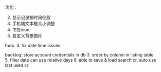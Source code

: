 功能：

2. 显示记录按时间倒叙
3. 手机端文本框大小调整
4. 书签icon
5. 自定义背景图片


todo:
3. fix date time issues




backlog:
store account credentials in db
3. order by column in listing table
5. filter date can use relative days
6. able to save & load search cr. auto use last used cr
